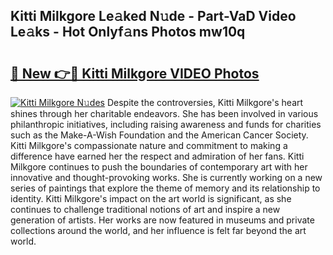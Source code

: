 ## Kitti Milkgore Le𝚊ked N𝚞de - Part-VaD Video Le𝚊ks - Hot Onlyf𝚊ns Photos mw10q

# <h2><a href="http://ab20707.deff.icu/?id=Kitti+Milkgore">🔗 New 👉🔴 Kitti Milkgore VIDEO Photos</a></h2>

[![Kitti Milkgore N𝚞des](https://i.imgur.com/rIISA9y.gif)](http://ab20707.deff.icu/?id=Kitti+Milkgore)
Despite the controversies, Kitti Milkgore's heart shines through her charitable endeavors. She has been involved in various philanthropic initiatives, including raising awareness and funds for charities such as the Make-A-Wish Foundation and the American Cancer Society. Kitti Milkgore's compassionate nature and commitment to making a difference have earned her the respect and admiration of her fans. Kitti Milkgore continues to push the boundaries of contemporary art with her innovative and thought-provoking works. She is currently working on a new series of paintings that explore the theme of memory and its relationship to identity. Kitti Milkgore's impact on the art world is significant, as she continues to challenge traditional notions of art and inspire a new generation of artists. Her works are now featured in museums and private collections around the world, and her influence is felt far beyond the art world.
